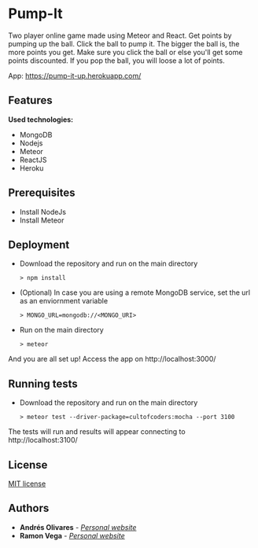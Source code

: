 # Pump-It
Two player online game made using Meteor and React. Get points by pumping up the ball. Click the ball to pump it. The bigger the ball is, the more points you get. Make sure you click the ball or else you'll get some points discounted. If you pop the ball, you will loose a lot of points.

App: https://pump-it-up.herokuapp.com/
## Features

**Used technologies:**
- MongoDB
- Nodejs
- Meteor
- ReactJS
- Heroku


## Prerequisites
* Install NodeJs
* Install Meteor

## Deployment

* Download the repository and run on the main directory
  ```
  > npm install
  ```

* (Optional) In case you are using a remote MongoDB service, set the url as an enviornment variable 
   ```
  > MONGO_URL=mongodb://<MONGO_URI>
  ```
* Run on the main directory
  ```
  > meteor
  ```
And you are all set up! Access the app on http://localhost:3000/

## Running tests

* Download the repository and run on the main directory
  ```
  > meteor test --driver-package=cultofcoders:mocha --port 3100
  ```
The tests will run and results will appear connecting to http://localhost:3100/

## License
[MIT license](https://github.com/af-olivares10/Pump-It/blob/master/LICENSE)  

## Authors
* **Andrés Olivares** - [*Personal website*](https://af-olivares10.github.io/)
* **Ramon Vega** - [*Personal website*](https://ramonvega96.github.io/)
